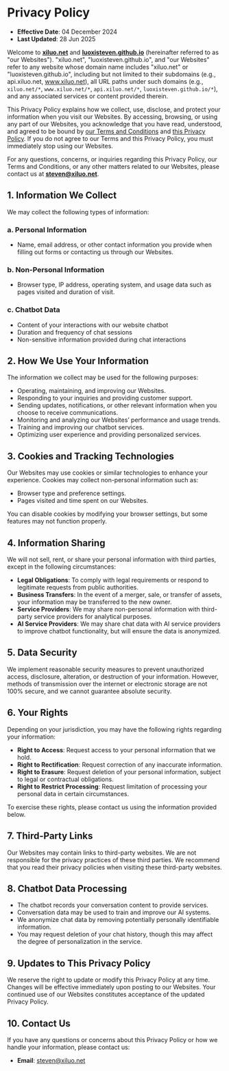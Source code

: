 # Privacy Policy
- **Effective Date**: 04 December 2024  
- **Last Updated**: 28 Jun 2025

Welcome to [**xiluo.net**](https://xiluo.net) and [**luoxisteven.github.io**](https://luoxisteven.github.io) (hereinafter referred to as "our Websites"). "xiluo.net", "luoxisteven.github.io", and "our Websites" refer to any website whose domain name includes "xiluo.net" or "luoxisteven.github.io", including but not limited to their subdomains (e.g., api.xiluo.net, www.xiluo.net), all URL paths under such domains (e.g., `xiluo.net/*`, `www.xiluo.net/*`, `api.xiluo.net/*`, `luoxisteven.github.io/*`), and any associated services or content provided therein.

This Privacy Policy explains how we collect, use, disclose, and protect your information when you visit our Websites. By accessing, browsing, or using any part of our Websites, you acknowledge that you have read, understood, and agreed to be bound by [our Terms and Conditions](terms) and [this Privacy Policy](privacy). If you do not agree to our Terms and this Privacy Policy, you must immediately stop using our Websites.

For any questions, concerns, or inquiries regarding this Privacy Policy, our Terms and Conditions, or any other matters related to our Websites, please contact us at **steven@xiluo.net**.

## 1. Information We Collect
We may collect the following types of information:

### a. Personal Information
- Name, email address, or other contact information you provide when filling out forms or contacting us through our Websites.

### b. Non-Personal Information
- Browser type, IP address, operating system, and usage data such as pages visited and duration of visit.

### c. Chatbot Data
- Content of your interactions with our website chatbot
- Duration and frequency of chat sessions
- Non-sensitive information provided during chat interactions

## 2. How We Use Your Information
The information we collect may be used for the following purposes:
- Operating, maintaining, and improving our Websites.
- Responding to your inquiries and providing customer support.
- Sending updates, notifications, or other relevant information when you choose to receive communications.
- Monitoring and analyzing our Websites’ performance and usage trends.
- Training and improving our chatbot services.
- Optimizing user experience and providing personalized services.

## 3. Cookies and Tracking Technologies
Our Websites may use cookies or similar technologies to enhance your experience. Cookies may collect non-personal information such as:
- Browser type and preference settings.
- Pages visited and time spent on our Websites.

You can disable cookies by modifying your browser settings, but some features may not function properly.

## 4. Information Sharing
We will not sell, rent, or share your personal information with third parties, except in the following circumstances:
- **Legal Obligations**: To comply with legal requirements or respond to legitimate requests from public authorities.
- **Business Transfers**: In the event of a merger, sale, or transfer of assets, your information may be transferred to the new owner.
- **Service Providers**: We may share non-personal information with third-party service providers for analytical purposes.
- **AI Service Providers**: We may share chat data with AI service providers to improve chatbot functionality, but will ensure the data is anonymized.

## 5. Data Security
We implement reasonable security measures to prevent unauthorized access, disclosure, alteration, or destruction of your information. However, methods of transmission over the internet or electronic storage are not 100% secure, and we cannot guarantee absolute security.

## 6. Your Rights
Depending on your jurisdiction, you may have the following rights regarding your information:
- **Right to Access**: Request access to your personal information that we hold.
- **Right to Rectification**: Request correction of any inaccurate information.
- **Right to Erasure**: Request deletion of your personal information, subject to legal or contractual obligations.
- **Right to Restrict Processing**: Request limitation of processing your personal data in certain circumstances.

To exercise these rights, please contact us using the information provided below.

## 7. Third-Party Links
Our Websites may contain links to third-party websites. We are not responsible for the privacy practices of these third parties. We recommend that you read their privacy policies when visiting these third-party websites.

## 8. Chatbot Data Processing
- The chatbot records your conversation content to provide services.
- Conversation data may be used to train and improve our AI systems.
- We anonymize chat data by removing potentially personally identifiable information.
- You may request deletion of your chat history, though this may affect the degree of personalization in the service.

## 9. Updates to This Privacy Policy
We reserve the right to update or modify this Privacy Policy at any time. Changes will be effective immediately upon posting to our Websites. Your continued use of our Websites constitutes acceptance of the updated Privacy Policy.

## 10. Contact Us
If you have any questions or concerns about this Privacy Policy or how we handle your information, please contact us:
- **Email**: steven@xiluo.net

